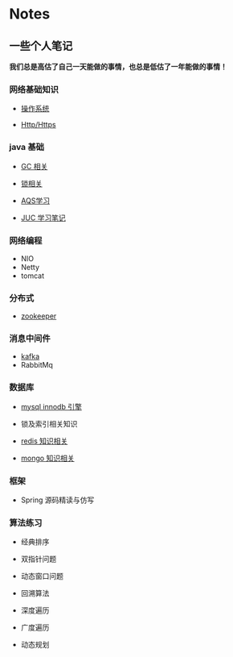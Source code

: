 # Notes

## 一些个人笔记 
**我们总是高估了自己一天能做的事情，也总是低估了一年能做的事情！**


### 网络基础知识

* [操作系统](网络笔记.md)

* [Http/Https](Https通信过程.md)

### java 基础

* [GC 相关](GC笔记.md)

* [锁相关](锁的笔记.md)

* [AQS学习](AQS学习笔记.md)

* [JUC 学习笔记](并发相关.md)

  
### 网络编程

* NIO
* Netty
* tomcat

### 分布式

* [zookeeper](分布式笔记.md)

### 消息中间件

* [kafka](Kafka笔记.md)
* RabbitMq

### 数据库

* [mysql innodb 引擎](MySql笔记.md)

* 锁及索引相关知识

* [redis 知识相关](Redis实战阅读笔记.md)

* [mongo 知识相关](MongoDB实战阅读笔记.md)

### 框架

* Spring 源码精读与仿写

### 算法练习

* 经典排序

* 双指针问题

* 动态窗口问题

* 回溯算法

* 深度遍历

* 广度遍历

* 动态规划


